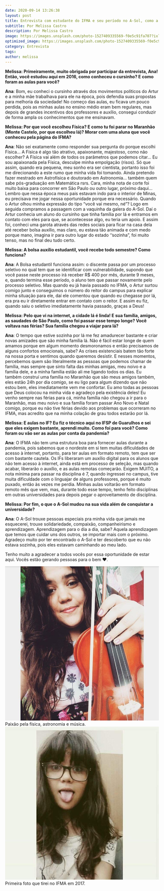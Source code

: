 ```yaml
---
date: 2020-09-14 13:26:38
layout: post
title: Entrevista com estudante do IFMA e seu período no A-Sol, como a educação popular transformou sua vida?
subtitle: Por Melissa Castro
description: Por Melissa Castro
image: https://images.unsplash.com/photo-1527409335569-f0e5c91fa707?ixlib=rb-1.2.1&ixid=eyJhcHBfaWQiOjEyMDd9&auto=format&fit=crop&w=750&q=80
optimized_image: https://images.unsplash.com/photo-1527409335569-f0e5c91fa707?ixlib=rb-1.2.1&ixid=eyJhcHBfaWQiOjEyMDd9&auto=format&fit=crop&w=750&q=80
category: Entrevista
tags:
author: melissa
---
```


**Melissa: Primeiramente, muito obrigada por participar da entrevista, Ana! Então, você estudou aqui em 2016, como conheceu o cursinho? E como foram as aulas para você?**

**Ana**: Bom, eu conheci o cursinho através dos movimentos políticos do Artur e a minha mãe trabalhava para ele na época, pois defendia suas propostas para melhoria da sociedade! No começo das aulas, eu ficava um pouco perdida, pois as minhas aulas no ensino médio eram bem regulares, mas depois de grandes incentivos dos professores e auxílio, consegui conduzir de forma ampla os conhecimentos que me ensinavam.

**Melissa: Por que você escolheu Física? E como tu foi parar no Maranhão (Monte Castelo, por que escolheu lá)? Morar com uma aluna que você conheceu pela página do IFMA?** 

**Ana**: Não sei exatamente como responder sua pergunta do porque escolhi Física… A Física é algo tão atrativo, apaixonante, majestoso, como não escolher? A Física vai além de todos os parâmetros que podemos citar… Eu sou apaixonada pela Física, desculpe minha empolgação (risos). Só que assim, quando era pequena, meu sonho era ser cientista, portanto isso foi me direcionando a este rumo que minha vida foi tomando. Ainda pretendo fazer mestrado em Astrofísica e doutorado em Astronomia… também quem sabe pós-graduação em Matemática rsrs. Cara, minha nota de corte foi muito baixa para concorrer em São Paulo ou outro lugar, próximo daqui… Lembro que nessa época meus pais estavam indo para o interior de Minas, eu precisava me jogar nessa oportunidade porque era necessário. Quando o Artur olhou minha expressão do tipo “você vai mesmo, né”? Logo em seguida compramos a passagem com a vaquinha da galera do A-Sol. Daí o Artur conhecia um aluno do cursinho que tinha família por lá e entramos em contato com eles para que, se acontecesse algo, eu teria um apoio. E assim foi, conheci uma garota através das redes sociais para ficar na casa dela até receber bolsa auxílio, mas claro, eu estava tão animada e com medo porque mano, imagina ir para outro lugar do estado ‘‘sozinha”, foi muito tenso, mas no final deu tudo certo.

**Melissa: A bolsa auxílio estudantil, você recebe todo semestre? Como funciona?**

**Ana**: A Bolsa estudantil funciona assim: o discente passa por um processo seletivo no qual tem que se identificar com vulnerabilidade, supondo que você passe neste processo irá receber R$ 400 por mês, durante 9 meses, e, quando termina esse período, o aluno tem que passar novamente pelo processo seletivo. Mas quando eu já havia passado no IFMA, o Artur surtou comigo junto e conseguimos o número do reitor do campus para explicar minha situação para ele, daí ele comentou que quando eu chegasse por lá, era pra eu ir diretamente entrar em contato com o reitor. E assim eu fiz, quando saiu o seletivo imediatamente havia passado, graças a Deus!

**Melissa: Pelo que vi na internet, a cidade lá é linda! E sua família, amigos, as saudades de São Paulo, como foi passar esse tempo longe? Você voltava nas férias? Sua família chegou a viajar para lá?**

**Ana**: O tempo que estive sozinha por lá me fez amadurecer bastante e criar novas amizades que são minha família lá. Não é fácil estar longe de quem amamos porque em algum momento desmoronamos e então precisamos de alguns confortos emocionais, sabe? As crises existenciais batem tão forte na nossa porta e sentimos quando queremos desistir. E nesses momentos, percebemos quem são literalmente as pessoas que podemos chamar de família, mas sempre que sinto falta das minhas amigas, meu noivo e a família dele, e a minha família estão ali me ligando todos os dias. Eu também construí uma família no Maranhão que são meus amigos também, eles estão 24h por dia comigo, se eu ligo para algum dizendo que não estou bem, eles imediatamente vem me confortar. Eu amo todas as pessoas que Deus colocou na minha vida e agradeço pela existência deles! Eu venho sempre nas férias para cá, minha família não chegou a ir para o Maranhão, mas meu noivo e sua família foram passar Ano Novo e Natal comigo, porque eu não tive férias devido aos problemas que ocorreram no IFMA, mas acredito que na minha colação de grau todos estarão por lá.

**Melissa: E aulas no IF? Eu fiz o técnico aqui no IFSP de Guarulhos e sei que eles exigem bastante, aprendi muito. Como foi para você? Como foram ou vão ser as aulas por conta da pandemia?**

**Ana**: O IFMA não tem uma estrutura boa para fornecer aulas durante a pandemia, pois sabemos que o nordeste em si tem muitas dificuldades de acesso à internet, portanto, para ter aulas em formato remoto, tem que ser com bastante cautela. Os IFs liberaram um auxílio digital para os alunos que não tem acesso à internet, ainda está em processo de seleção, mas quando acabar, liberarão o auxílio, e as aulas remotas começarão. Exigem MUITO, a nota mínima para passar na disciplina é 7, quando ingressei no campus, tive muita dificuldade com o linguajar de alguns professores, porque é muito puxado, então às vezes me perdia. Minhas aulas voltarão em formato remoto mês que vem, mas, durante todo esse tempo, tenho feito disciplinas em outras universidades para depois pegar o aproveitamento de disciplina.

**Melissa: Por fim, o que o A-Sol mudou na sua vida além de conquistar a universidade?**

**Ana**: O A-Sol trouxe pessoas especiais pra minha vida que jamais me esquecerei, trouxe solidariedade, compaixão, companheirismo e aprendizagem. Aprendizagem para o dia a dia, sabe? Aquela aprendizagem que temos que cuidar uns dos outros, se importar mais com o próximo. Agradeço muito por ter encontrado o A-Sol e ter descoberto que eu não estava sozinha, pois eles estavam caminhando ao meu lado.

Tenho muito a agradecer a todos vocês por essa oportunidade de estar aqui. Vocês estão gerando pessoas para o bem ♥.


![Ana](https://raw.githubusercontent.com/asolgru/revista/master/assets/img/outros/v1ent2.jpeg "Ana")
Paixão pela física, astronomia e música.
![Ana](https://raw.githubusercontent.com/asolgru/revista/master/assets/img/outros/v1ent1.jpeg "Ana")
Primeira foto que tirei no IFMA em 2017.
